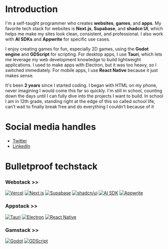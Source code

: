 # Introduction
I'm a self-taught programmer who creates **websites**, **games**, and **apps**. My favorite tech stack for websites is **Next.js**, **Supabase**, and **shadcn UI**, which helps me make my sites look clean, consistent, and professional. I also work with **AI SDKs** and **Appwrite** for specific use cases.

I enjoy creating games for fun, especially 2D games, using the **Godot engine** and **GDScript** for scripting. For desktop apps, I use **Tauri**, which lets me leverage my web development knowledge to build lightweight applications. I used to make apps with Electron, but it was too heavy, so I switched immediately. For mobile apps, I use **React Native** because it just makes sense.

It's been **2 years** since I started coding. I began with HTML on my phone, never imagining I would come this far so quickly. I'm still in school, counting down the days until I can fully dive into the projects I want to build. In school I am in 12th grade, standing right at the edge of this so called school life, can’t wait to finally break free and do everything I couldn’t because of it

# Social media handles
- [Twitter](https://x.com/gravitonion)
- [LinkedIn](https://www.linkedin.com/in/pratikthejha/)


# Bulletproof techstack
### Webstack >> 
[![Vercel](https://img.shields.io/badge/Vercel-000000?style=for-the-badge&logo=vercel&logoColor=white)](https://vercel.com/)
[![Next.js](https://img.shields.io/badge/Next.js-000000?style=for-the-badge&logo=nextdotjs&logoColor=white)](https://nextjs.org/)
[![Supabase](https://img.shields.io/badge/Supabase-000000?style=for-the-badge&logo=supabase&logoColor=white)](https://supabase.com/)
[![shadcn/ui](https://img.shields.io/badge/shadcn-000000?style=for-the-badge&logo=shadcn&logoColor=white)](https://ui.shadcn.com/)
[![AI SDK](https://img.shields.io/badge/AI-000000?style=for-the-badge&logo=ai&logoColor=white)](https://github.com/openai)
[![Appwrite](https://img.shields.io/badge/Appwrite-000000?style=for-the-badge&logo=appwrite&logoColor=white)](https://appwrite.io/)

### Appstack >>
[![Tauri](https://img.shields.io/badge/Tauri-000000?style=for-the-badge&logo=tauri&logoColor=white)](https://tauri.app/)
[![Electron](https://img.shields.io/badge/Electron-000000?style=for-the-badge&logo=electron&logoColor=white)](https://www.electronjs.org/)
[![React Native](https://img.shields.io/badge/React_Native-000000?style=for-the-badge&logo=react&logoColor=white)](https://reactnative.dev/)

### Gamstack >>
[![Godot](https://img.shields.io/badge/Godot-000000?style=for-the-badge&logo=godot&logoColor=white)](https://godotengine.org/)
[![GDScript](https://img.shields.io/badge/GDScript-000000?style=for-the-badge&logo=godot&logoColor=white)](https://godotengine.org/)


